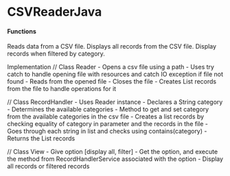 # CSVReaderJava

#### Functions
Reads data from a CSV file.
Displays all records from the CSV file.
Display records when filtered by category.


Implementation
// Class Reader
	- Opens a csv file using a path
	- Uses try catch to handle opening file with resources and catch IO exception if file not found
	- Reads from the opened file
	- Closes the file
	- Creates List<String> records from the file to handle operations for it
	
// Class RecordHandler
	- Uses Reader instance
	- Declares a String category
	- Determines the available categories
	- Method to get and set category from the available categories in the csv file
	- Creates a list records by checking equality of category in parameter and the records in the file
		- Goes through each string in list and checks using contains(category)
	- Returns the List<String> records

// Class View
	- Give option [display all, filter]
	- Get the option, and execute the method from RecordHandlerService associated with the option
	- Display all records or filtered records
	

	